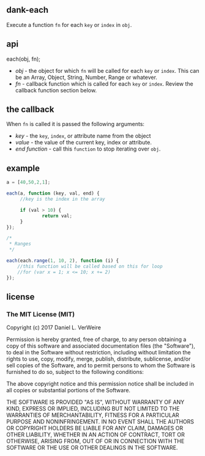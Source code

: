 dank-each
--------

Execute a function `fn` for each `key` or `index` in `obj`.

api
---

each(obj, fn);

* _obj_ - the object for which `fn` will be called for each `key` or `index`.
	This can be an Array, Object, String, Number, Range or whatever.
* _fn_  - callback function which is called for each `key` or `index`.
	Review the callback function section below.

the callback
------------

When `fn` is called it is passed the following arguments:

* _key_ - the `key`, `index`, or attribute name from the object 
* _value_ - the value of the current key, index or attribute.
* _end_ *function* - call this `function` to stop iterating over `obj`.

example
-------

```javascript
a = [40,50,2,1];

each(a, function (key, val, end) {
     //key is the index in the array

     if (val > 10) {
             return val;
     }
});

/*
 * Ranges
 */

each(each.range(1, 10, 2), function (i) {
	//this function will be called based on this for loop
	//for (var x = 1; x <= 10; x += 2)
});
```

license
----------

### The MIT License (MIT)


Copyright (c) 2017 Daniel L. VerWeire

Permission is hereby granted, free of charge, to any person obtaining
a copy of this software and associated documentation files (the
"Software"), to deal in the Software without restriction, including
without limitation the rights to use, copy, modify, merge, publish,
distribute, sublicense, and/or sell copies of the Software, and to
permit persons to whom the Software is furnished to do so, subject to
the following conditions:

The above copyright notice and this permission notice shall be
included in all copies or substantial portions of the Software.

THE SOFTWARE IS PROVIDED "AS IS", WITHOUT WARRANTY OF ANY KIND,
EXPRESS OR IMPLIED, INCLUDING BUT NOT LIMITED TO THE WARRANTIES OF
MERCHANTABILITY, FITNESS FOR A PARTICULAR PURPOSE AND NONINFRINGEMENT.
IN NO EVENT SHALL THE AUTHORS OR COPYRIGHT HOLDERS BE LIABLE FOR ANY
CLAIM, DAMAGES OR OTHER LIABILITY, WHETHER IN AN ACTION OF CONTRACT,
TORT OR OTHERWISE, ARISING FROM, OUT OF OR IN CONNECTION WITH THE
SOFTWARE OR THE USE OR OTHER DEALINGS IN THE SOFTWARE.
